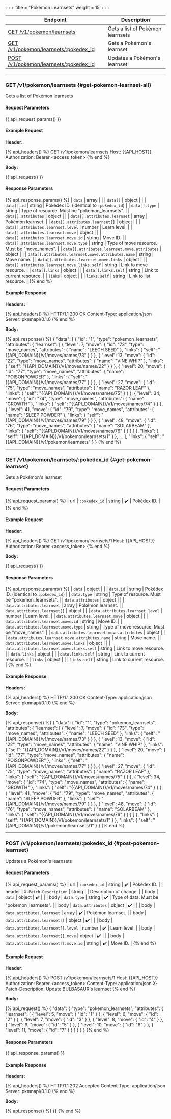 +++
title = "Pokémon Learnsets"
weight = 15
+++

| Endpoint                                                         | Description                      |
|------------------------------------------------------------------|----------------------------------|
| [GET /v1/pokemon/learnsets](#get-pokemon-learnset-all)           | Gets a list of Pokémon learnsets |
| [GET /v1/pokemon/learnsets/:pokedex_id](#get-pokemon-learnset)   | Gets a Pokémon's learnset        |
| [POST /v1/pokemon/learnsets/:pokedex_id](#post-pokemon-learnset) | Updates a Pokémon's learnset     |

---

### GET /v1/pokemon/learnsets {#get-pokemon-learnset-all}

Gets a list of Pokémon learnsets

#### Request Parameters

{{ api_request_params() }}

#### Example Request

**Header:**

{% api_headers() %}
GET /v1/pokemon/learnsets
Host: {{API_HOST}}
Authorization: Bearer <access_token>
{% end %}

**Body:**

{{ api_request() }}

#### Response Parameters

{% api_response_params() %}
| `data`                                            | array  |                                                 |
| `data[]`                                          | object |                                                 |
| `data[].id`                                       | string | Pokédex ID. (identical to `:pokedex_id`)        |
| `data[].type`                                     | string | Type of resource. Must be "pokemon_learnsets".  |
| `data[].attributes`                               | object |                                                 |
| `data[].attributes.learnset`                      | array  | Pokémon learnset.                               |
| `data[].attributes.learnset[]`                    | object |                                                 |
| `data[].attributes.learnset.level`                | number | Learn level.                                    |
| `data[].attributes.learnset.move`                 | object |                                                 |
| `data[].attributes.learnset.move.id`              | string | Move ID.                                        |
| `data[].attributes.learnset.move.type`            | string | Type of move resource. Must be "move_names".    |
| `data[].attributes.learnset.move.attributes`      | object |                                                 |
| `data[].attributes.learnset.move.attributes.name` | string | Move name.                                      |
| `data[].attributes.learnset.move.links`           | object |                                                 |
| `data[].attributes.learnset.move.links.self`      | string | Link to move resource.                          |
| `data[].links`                                    | object |                                                 |
| `data[].links.self`                               | string | Link to current resource.                       |
| `links`                                           | object |                                                 |
| `links.self`                                      | string | Link to list resource.                          |
{% end %}

#### Example Response

**Headers:**

{% api_headers() %}
HTTP/1.1 200 OK
Content-Type: application/json
Server: pkmnapi/0.1.0
{% end %}

**Body:**

{% api_response() %}
{
    "data": [
        {
            "id": "1",
            "type": "pokemon_learnsets",
            "attributes": {
                "learnset": [
                    {
                        "level": 7,
                        "move": {
                            "id": "73",
                            "type": "move_names",
                            "attributes": {
                                "name": "LEECH SEED"
                            },
                            "links": {
                                "self": "{{API_DOMAIN}}/v1/moves/names/73"
                            }
                        }
                    },
                    {
                        "level": 13,
                        "move": {
                            "id": "22",
                            "type": "move_names",
                            "attributes": {
                                "name": "VINE WHIP"
                            },
                            "links": {
                                "self": "{{API_DOMAIN}}/v1/moves/names/22"
                            }
                        }
                    },
                    {
                        "level": 20,
                        "move": {
                            "id": "77",
                            "type": "move_names",
                            "attributes": {
                                "name": "POISONPOWDER"
                            },
                            "links": {
                                "self": "{{API_DOMAIN}}/v1/moves/names/77"
                            }
                        }
                    },
                    {
                        "level": 27,
                        "move": {
                            "id": "75",
                            "type": "move_names",
                            "attributes": {
                                "name": "RAZOR LEAF"
                            },
                            "links": {
                                "self": "{{API_DOMAIN}}/v1/moves/names/75"
                            }
                        }
                    },
                    {
                        "level": 34,
                        "move": {
                            "id": "74",
                            "type": "move_names",
                            "attributes": {
                                "name": "GROWTH"
                            },
                            "links": {
                                "self": "{{API_DOMAIN}}/v1/moves/names/74"
                            }
                        }
                    },
                    {
                        "level": 41,
                        "move": {
                            "id": "79",
                            "type": "move_names",
                            "attributes": {
                                "name": "SLEEP POWDER"
                            },
                            "links": {
                                "self": "{{API_DOMAIN}}/v1/moves/names/79"
                            }
                        }
                    },
                    {
                        "level": 48,
                        "move": {
                            "id": "76",
                            "type": "move_names",
                            "attributes": {
                                "name": "SOLARBEAM"
                            },
                            "links": {
                                "self": "{{API_DOMAIN}}/v1/moves/names/76"
                            }
                        }
                    }
                ]
            },
            "links": {
                "self": "{{API_DOMAIN}}/v1/pokemon/learnsets/1"
            }
        },
        ...
    ],
    "links": {
        "self": "{{API_DOMAIN}}/v1/pokemon/learnsets"
    }
}
{% end %}

---

### GET /v1/pokemon/learnsets/:pokedex_id {#get-pokemon-learnset}

Gets a Pokémon's learnset

#### Request Parameters

{% api_request_params() %}
| url | `:pokedex_id` | string | ✔️ | Pokédex ID. |
{% end %}

#### Example Request

**Header:**

{% api_headers() %}
GET /v1/pokemon/learnsets/1
Host: {{API_HOST}}
Authorization: Bearer <access_token>
{% end %}

**Body:**

{{ api_request() }}

#### Response Parameters

{% api_response_params() %}
| `data`                                          | object |                                                 |
| `data.id`                                       | string | Pokédex ID. (identical to `:pokedex_id`)        |
| `data.type`                                     | string | Type of resource. Must be "pokemon_learnsets".  |
| `data.attributes`                               | object |                                                 |
| `data.attributes.learnset`                      | array  | Pokémon learnset.                               |
| `data.attributes.learnset[]`                    | object |                                                 |
| `data.attributes.learnset.level`                | number | Learn level.                                    |
| `data.attributes.learnset.move`                 | object |                                                 |
| `data.attributes.learnset.move.id`              | string | Move ID.                                        |
| `data.attributes.learnset.move.type`            | string | Type of move resource. Must be "move_names".    |
| `data.attributes.learnset.move.attributes`      | object |                                                 |
| `data.attributes.learnset.move.attributes.name` | string | Move name.                                      |
| `data.attributes.learnset.move.links`           | object |                                                 |
| `data.attributes.learnset.move.links.self`      | string | Link to move resource.                          |
| `data.links`                                    | object |                                                 |
| `data.links.self`                               | string | Link to current resource.                       |
| `links`                                         | object |                                                 |
| `links.self`                                    | string | Link to current resource.                       |
{% end %}

#### Example Response

**Headers:**

{% api_headers() %}
HTTP/1.1 200 OK
Content-Type: application/json
Server: pkmnapi/0.1.0
{% end %}

**Body:**

{% api_response() %}
{
    "data": {
        "id": "1",
        "type": "pokemon_learnsets",
        "attributes": {
            "learnset": [
                {
                    "level": 7,
                    "move": {
                        "id": "73",
                        "type": "move_names",
                        "attributes": {
                            "name": "LEECH SEED"
                        },
                        "links": {
                            "self": "{{API_DOMAIN}}/v1/moves/names/73"
                        }
                    }
                },
                {
                    "level": 13,
                    "move": {
                        "id": "22",
                        "type": "move_names",
                        "attributes": {
                            "name": "VINE WHIP"
                        },
                        "links": {
                            "self": "{{API_DOMAIN}}/v1/moves/names/22"
                        }
                    }
                },
                {
                    "level": 20,
                    "move": {
                        "id": "77",
                        "type": "move_names",
                        "attributes": {
                            "name": "POISONPOWDER"
                        },
                        "links": {
                            "self": "{{API_DOMAIN}}/v1/moves/names/77"
                        }
                    }
                },
                {
                    "level": 27,
                    "move": {
                        "id": "75",
                        "type": "move_names",
                        "attributes": {
                            "name": "RAZOR LEAF"
                        },
                        "links": {
                            "self": "{{API_DOMAIN}}/v1/moves/names/75"
                        }
                    }
                },
                {
                    "level": 34,
                    "move": {
                        "id": "74",
                        "type": "move_names",
                        "attributes": {
                            "name": "GROWTH"
                        },
                        "links": {
                            "self": "{{API_DOMAIN}}/v1/moves/names/74"
                        }
                    }
                },
                {
                    "level": 41,
                    "move": {
                        "id": "79",
                        "type": "move_names",
                        "attributes": {
                            "name": "SLEEP POWDER"
                        },
                        "links": {
                            "self": "{{API_DOMAIN}}/v1/moves/names/79"
                        }
                    }
                },
                {
                    "level": 48,
                    "move": {
                        "id": "76",
                        "type": "move_names",
                        "attributes": {
                            "name": "SOLARBEAM"
                        },
                        "links": {
                            "self": "{{API_DOMAIN}}/v1/moves/names/76"
                        }
                    }
                }
            ]
        },
        "links": {
            "self": "{{API_DOMAIN}}/v1/pokemon/learnsets/1"
        }
    },
    "links": {
        "self": "{{API_DOMAIN}}/v1/pokemon/learnsets/1"
    }
}
{% end %}

---

### POST /v1/pokemon/learnsets/:pokedex_id {#post-pokemon-learnset}

Updates a Pokémon's learnsets

#### Request Parameters

{% api_request_params() %}
| url    | `:pokedex_id`                        | string | ✔️ | Pokédex ID.                                |
| header | `X-Patch-Description`                | string |   | Description of change.                     |
| body   | `data`                               | object | ✔️ |                                            |
| body   | `data.type`                          | string | ✔️ | Type of data. Must be "pokemon_learnsets". |
| body   | `data.attributes`                    | object | ✔️ |                                            |
| body   | `data.attributes.learnset`           | array  | ✔️ | Pokémon learnset.                          |
| body   | `data.attributes.learnset[]`         | object | ✔️ |                                            |
| body   | `data.attributes.learnset[].level`   | number | ✔️ | Learn level.                               |
| body   | `data.attributes.learnset[].move`    | object | ✔️ |                                            |
| body   | `data.attributes.learnset[].move.id` | string | ✔️ | Move ID.                                   |
{% end %}

#### Example Request

**Header:**

{% api_headers() %}
POST /v1/pokemon/learnsets/1
Host: {{API_HOST}}
Authorization: Bearer <access_token>
Content-Type: application/json
X-Patch-Description: Update BULBASAUR's learnset
{% end %}

**Body:**

{% api_request() %}
{
    "data": {
        "type": "pokemon_learnsets",
        "attributes": {
            "learnset": [
                {
                    "level": 5,
                    "move": {
                        "id": "1"
                    }
                },
                {
                    "level": 6,
                    "move": {
                        "id": "2"
                    }
                },
                {
                    "level": 7,
                    "move": {
                        "id": "3"
                    }
                },
                {
                    "level": 8,
                    "move": {
                        "id": "4"
                    }
                },
                {
                    "level": 9,
                    "move": {
                        "id": "5"
                    }
                },
                {
                    "level": 10,
                    "move": {
                        "id": "6"
                    }
                },
                {
                    "level": 11,
                    "move": {
                        "id": "7"
                    }
                }
            ]
        }
    }
}
{% end %}

#### Response Parameters

{{ api_response_params() }}

#### Example Response

**Headers:**

{% api_headers() %}
HTTP/1.1 202 Accepted
Content-Type: application/json
Server: pkmnapi/0.1.0
{% end %}

**Body:**

{% api_response() %}
{}
{% end %}
